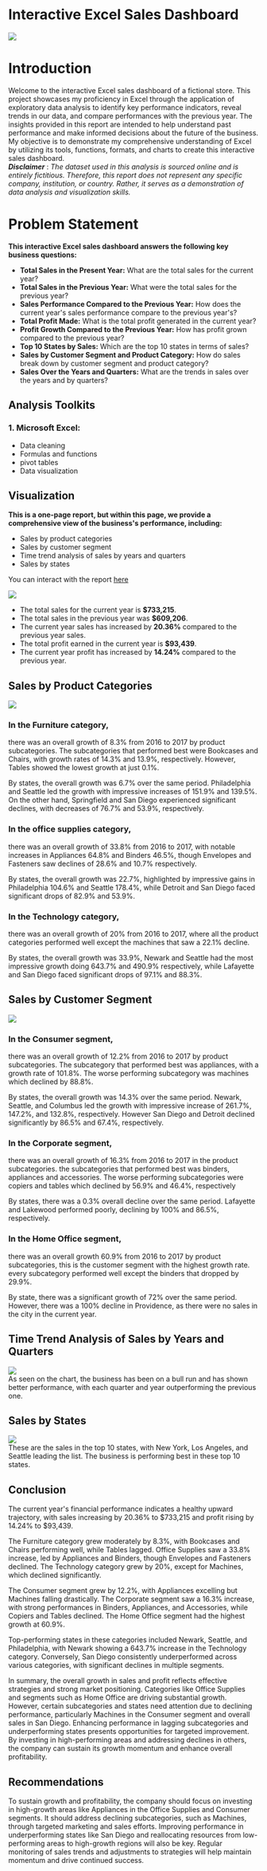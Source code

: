 # Interactive Excel Sales Dashboard

![](https://github.com/temee0/Interactive-Excel-Sales-Dashboard/blob/main/intro.jpg)

# Introduction
Welcome to the interactive Excel sales dashboard of a fictional store. This project showcases my proficiency in Excel through the application of exploratory data analysis to identify key performance indicators, reveal trends in our data, and compare performances with the previous year. The insights provided in this report are intended to help understand past performance and make informed decisions about the future of the business. My objective is to demonstrate my comprehensive understanding of Excel by utilizing its tools, functions, formats, and charts to create this interactive sales dashboard.   
**_Disclaimer_** :  _The dataset used in this analysis is sourced online and is entirely fictitious. Therefore, this report does not represent any specific company, institution, or country. Rather, it serves as a demonstration of data analysis and visualization skills._

# Problem Statement
**This interactive Excel sales dashboard answers the following key business questions:**
- **Total Sales in the Present Year:** What are the total sales for the current year?
- **Total Sales in the Previous Year:** What were the total sales for the previous year?
- **Sales Performance Compared to the Previous Year:** How does the current year's sales performance compare to the previous year's?
- **Total Profit Made:** What is the total profit generated in the current year?
- **Profit Growth Compared to the Previous Year:** How has profit grown compared to the previous year?
- **Top 10 States by Sales:** Which are the top 10 states in terms of sales?
- **Sales by Customer Segment and Product Category:** How do sales break down by customer segment and product category?
- **Sales Over the Years and Quarters:** What are the trends in sales over the years and by quarters?

## Analysis Toolkits
### 1. Microsoft Excel:
- Data cleaning
- Formulas and functions
- pivot tables
- Data visualization

## Visualization
**This is a one-page report, but within this page, we provide a comprehensive view of the business's performance, including:** 
- Sales by product categories
- Sales by customer segment
- Time trend analysis of sales by years and quarters
- Sales by states
  
You can interact with the report [here]()      

![](https://github.com/temee0/Interactive-Excel-Sales-Dashboard/blob/main/full%20Dashboard.jpg)
- The total sales for the current year is **$733,215**.   
- The total sales in the previous year was **$609,206**.  
- The current year sales has increased by **20.36%** compared to the previous year sales.  
- The total profit earned in the current year is **$93,439**.  
- The current year profit has increased by **14.24%** compared to the previous year.   

## Sales by Product Categories
![](https://github.com/temee0/Interactive-Excel-Sales-Dashboard/blob/main/product%20category.jpg)
### In the Furniture category, 
there was an overall growth of 8.3% from 2016 to 2017 by product subcategories. The subcategories that performed best were Bookcases and Chairs, with growth rates of 14.3% and 13.9%, respectively. However, Tables showed the lowest growth at just 0.1%.

By states, the overall growth was 6.7% over the same period. Philadelphia and Seattle led the growth with impressive increases of 151.9% and 139.5%. On the other hand, Springfield and San Diego experienced significant declines, with decreases of 76.7% and 53.9%, respectively.

### In the office supplies category,
there was an overall growth of 33.8% from 2016 to 2017, with notable increases in Appliances 64.8% and Binders 46.5%, though Envelopes and Fasteners saw declines of 28.6% and 10.7% respectively.

By states, the overall growth was 22.7%, highlighted by impressive gains in Philadelphia 104.6% and Seattle 178.4%, while Detroit and San Diego faced significant drops of 82.9% and 53.9%. 

### In the Technology category,
there was an overall growth of 20% from 2016 to 2017, where all the product categories performed well except the machines that saw a 22.1% decline.

By states, the overall growth was 33.9%, Newark and Seattle  had the most impressive growth doing 643.7% and 490.9% respectively, while Lafayette and San Diego faced significant drops of 97.1% and 88.3%.

## Sales by Customer Segment
![](https://github.com/temee0/Interactive-Excel-Sales-Dashboard/blob/main/customer%20segment.jpg)
### In the Consumer segment,
there was an overall growth of 12.2% from 2016 to 2017 by product subcategories. The subcategory that performed best was appliances, with a growth rate of 101.8%. The worse performing subcategory was machines which declined by 88.8%.

By states, the overall growth was 14.3% over the same period. Newark, Seattle, and Columbus led the growth with impressive increase of 261.7%, 147.2%, and 132.8%, respectively. However San Diego and Detroit declined significantly by 86.5% and 67.4%, respectively.

### In the Corporate segment,
there was an overall growth of 16.3% from 2016 to 2017 in the product subcategories. the subcategories that performed best was binders, appliances and accessories. The worse performing subcategories were copiers and tables which declined by 56.9% and 46.4%, respectively

By states, there was a 0.3% overall decline over the same period. Lafayette and Lakewood performed poorly, declining by 100% and 86.5%, respectively.

### In the Home Office segment,
there was an overall growth 60.9% from 2016 to 2017 by product subcategories, this is the customer segment with the highest growth rate. every subcategory performed well except the binders that dropped by 29.9%.

By state, there was a significant growth of 72% over the same period. However, there was a 100% decline in Providence, as there were no sales in the city in the current year.

## Time Trend Analysis of Sales by Years and Quarters
![](https://github.com/temee0/Interactive-Excel-Sales-Dashboard/blob/main/time_trend%20Analysis.jpg)   
As seen on the chart, the business has been on a bull run and has shown better performance, with each quarter and year outperforming the previous one. 

## Sales by States
![](https://github.com/temee0/Interactive-Excel-Sales-Dashboard/blob/main/sales%20Analysis%20.jpg)     
These are the sales in the top 10 states, with New York, Los Angeles, and Seattle leading the list. The business is performing best in these top 10 states.

## Conclusion
The current year's financial performance indicates a healthy upward trajectory, with sales increasing by 20.36% to $733,215 and profit rising by 14.24% to $93,439.

The Furniture category grew moderately by 8.3%, with Bookcases and Chairs performing well, while Tables lagged. Office Supplies saw a 33.8% increase, led by Appliances and Binders, though Envelopes and Fasteners declined. The Technology category grew by 20%, except for Machines, which declined significantly.

The Consumer segment grew by 12.2%, with Appliances excelling but Machines falling drastically. The Corporate segment saw a 16.3% increase, with strong performances in Binders, Appliances, and Accessories, while Copiers and Tables declined. The Home Office segment had the highest growth at 60.9%.

Top-performing states in these categories included Newark, Seattle, and Philadelphia, with Newark showing a 643.7% increase in the Technology category. Conversely, San Diego consistently underperformed across various categories, with significant declines in multiple segments.

In summary, the overall growth in sales and profit reflects effective strategies and strong market positioning. Categories like Office Supplies and segments such as Home Office are driving substantial growth. However, certain subcategories and states need attention due to declining performance, particularly Machines in the Consumer segment and overall sales in San Diego. Enhancing performance in lagging subcategories and underperforming states presents opportunities for targeted improvement. By investing in high-performing areas and addressing declines in others, the company can sustain its growth momentum and enhance overall profitability.

## Recommendations
To sustain growth and profitability, the company should focus on investing in high-growth areas like Appliances in the Office Supplies and Consumer segments. It should address declining subcategories, such as Machines, through targeted marketing and sales efforts. Improving performance in underperforming states like San Diego and reallocating resources from low-performing areas to high-growth regions will also be key. Regular monitoring of sales trends and adjustments to strategies will help maintain momentum and drive continued success.
